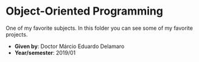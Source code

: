 # Object-Oriented Programming
One of my favorite subjects. In this folder you can see some of my favorite projects.

- **Given by**: Doctor Márcio Eduardo Delamaro
- **Year/semester**: 2019/01
